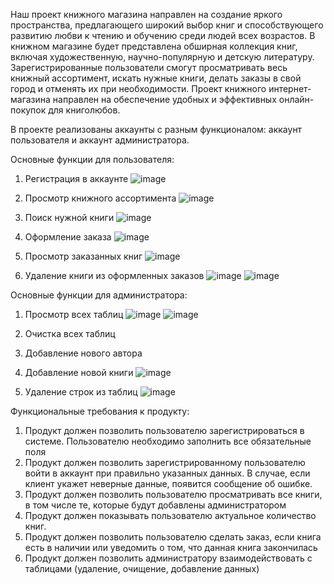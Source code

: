 Наш проект книжного магазина направлен на создание яркого пространства, предлагающего широкий выбор книг и способствующего развитию любви к чтению и обучению среди людей всех возрастов. В книжном магазине будет представлена обширная коллекция книг, включая художественную, научно-популярную и детскую литературу.
Зарегистрированные пользователи смогут просматривать весь книжный ассортимент, искать нужные книги, делать заказы в свой город и отменять их при необходимости. Проект книжного интернет-магазина направлен на обеспечение удобных и эффективных онлайн-покупок для книголюбов.

В проекте реализованы аккаунты с разным функционалом: аккаунт пользователя и аккаунт администратора.

Основные функции для пользователя:

1. Регистрация в аккаунте
  ![image](https://github.com/Wings0203/book_shop/assets/57627842/1c7f9eff-97ba-45f0-a498-61ff0c0a1412)

2. Просмотр книжного ассортимента
  ![image](https://github.com/Wings0203/book_shop/assets/57627842/0dceb750-2209-46b4-ad56-2bf9ddb6aaf7)

3. Поиск нужной книги
   ![image](https://github.com/Wings0203/book_shop/assets/57627842/551e5f0d-024d-4b4a-a536-1874a2e319e2)

4. Оформление заказа
   ![image](https://github.com/Wings0203/book_shop/assets/57627842/be675012-ca90-4e3d-b8e9-813d48e8a722)

5. Просмотр заказанных книг
  ![image](https://github.com/Wings0203/book_shop/assets/57627842/c74527f8-b479-45ef-8fda-8832eda2515b)

6. Удаление книги из оформленных заказов
    ![image](https://github.com/Wings0203/book_shop/assets/57627842/4e8af8f7-bb5f-445b-842d-bd16e1784b3e)
    ![image](https://github.com/Wings0203/book_shop/assets/57627842/5b18a8a5-e1b0-41e7-98ed-43ff1e32be26)



Основные функции для администратора:
1. Просмотр всех таблиц
   ![image](https://github.com/Wings0203/book_shop/assets/57627842/240231c7-7c34-4af9-9ca3-3963dfe586e6)
   ![image](https://github.com/Wings0203/book_shop/assets/57627842/f6e37b31-df02-4457-a453-4d1a7725a4af)

2. Очистка всех таблиц
3. Добавление нового автора
4. Добавление новой книги
  ![image](https://github.com/Wings0203/book_shop/assets/57627842/859de3f9-86ed-4cba-93c9-14e1d76cea9b)

5. Удаление строк из таблиц
   ![image](https://github.com/Wings0203/book_shop/assets/57627842/0dd924f0-ccdb-48bb-9db3-cd7c5bfa3b44)


Функциональные требования к продукту:
1. Продукт должен позволить пользователю зарегистрироваться в системе. Пользователю необходимо заполнить все обязательные поля
2. Продукт должен позволить зарегистрированному пользователю войти в аккаунт при правильно указанных данных. В случае, если клиент укажет неверные данные, появится сообщение об ошибке.
3. Продукт должен позволить пользователю просматривать все книги, в том числе те, которые будут добавлены администратором
4.  Продукт должен показывать пользователю актуальное количество книг.
5. Продукт должен позволить пользователю сделать заказ, если книга есть в наличии или уведомить о том, что данная книга закончилась 
6. Продукт должен позволить администратору взаимодействовать с таблицами (удаление, очищение, добавление данных)
